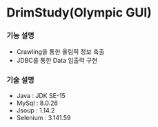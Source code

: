 # DrimStudy(Olympic GUI)

### 기능 설명

* Crawling을 통한 올림픽 정보 축출
* JDBC를 통한 Data 입출력 구현


### 기술 설명

* Java : JDK SE-15
* MySql : 8.0.26
* Jsoup : 1.14.2
* Selenium : 3.141.59